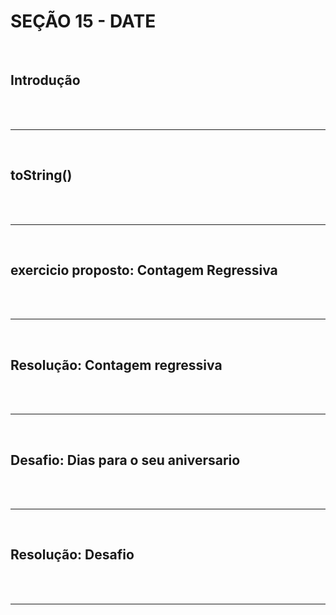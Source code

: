 # SEÇÃO 15 - DATE

<br>

## Introdução
<br>

<br>
<hr>
<br>

## toString()
<br>

<br>
<hr>
<br>

## exercicio proposto: Contagem Regressiva
<br>

<br>
<hr>
<br>

## Resolução: Contagem regressiva
<br>

<br>
<hr>
<br>

## Desafio: Dias para o seu aniversario
<br>

<br>
<hr>
<br>

## Resolução: Desafio
<br>

<br>
<hr>
<br>